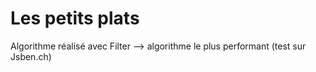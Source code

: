 # Les petits plats

Algorithme réalisé avec Filter --> algorithme le plus performant (test sur Jsben.ch)
